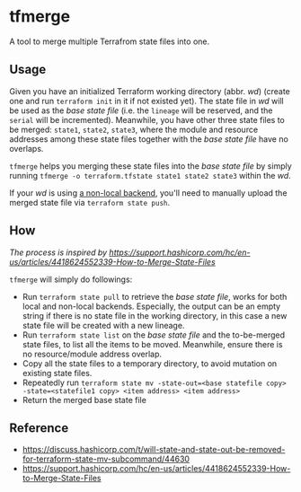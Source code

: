 # tfmerge

A tool to merge multiple Terrafrom state files into one.

## Usage

Given you have an initialized Terraform working directory (abbr. *wd*) (create one and run `terraform init` in it if not existed yet). The state file in *wd* will be used as the *base state file* (i.e. the `lineage` will be reserved, and the `serial` will be incremented). Meanwhile, you have other three state files to be merged: `state1`, `state2`, `state3`, where the module and resource addresses among these state files together with the *base state file* have no overlaps.

`tfmerge` helps you merging these state files into the *base state file* by simply running `tfmerge -o terraform.tfstate state1 state2 state3` within the *wd*.

If your *wd* is using [a non-local backend](https://www.terraform.io/language/settings/backends/configuration), you'll need to manually upload the merged state file via `terraform state push`.

## How

*The process is inspired by https://support.hashicorp.com/hc/en-us/articles/4418624552339-How-to-Merge-State-Files*

`tfmerge` will simply do followings:

- Run `terraform state pull` to retrieve the *base state file*, works for both local and non-local backends. Especially, the output can be an empty string if there is no state file in the working directory, in this case a new state file will be created with a new lineage.
- Run `terraform state list` on the *base state file* and the to-be-merged state files, to list all the items to be moved. Meanwhile, ensure there is no resource/module address overlap.
- Copy all the state files to a temporary directory, to avoid mutation on existing state files.
- Repeatedly run `terraform state mv -state-out=<base statefile copy> -state=<statefile1 copy> <item address> <item address>`
- Return the merged base state file

## Reference

- https://discuss.hashicorp.com/t/will-state-and-state-out-be-removed-for-terraform-state-mv-subcommand/44630
- https://support.hashicorp.com/hc/en-us/articles/4418624552339-How-to-Merge-State-Files

